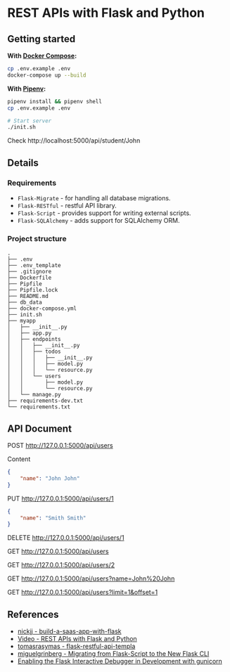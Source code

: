 # REST APIs with Flask and Python

## Getting started

**With [Docker Compose](https://docs.docker.com/compose/install/):**

```bash
cp .env.example .env
docker-compose up --build
```

**With [Pipenv](https://github.com/pypa/pipenv):**

```bash
pipenv install && pipenv shell
cp .env.example .env

# Start server
./init.sh
```

Check http://localhost:5000/api/student/John

## Details

### Requirements

- `Flask-Migrate` - for handling all database migrations.
- `Flask-RESTful` - restful API library.
- `Flask-Script` - provides support for writing external scripts.
- `Flask-SQLAlchemy` - adds support for SQLAlchemy ORM.

### Project structure

```
.
├── .env
├── .env_template
├── .gitignore
├── Dockerfile
├── Pipfile
├── Pipfile.lock
├── README.md
├── db_data
├── docker-compose.yml
├── init.sh
├── myapp
│   ├── __init__.py
│   ├── app.py
│   ├── endpoints
│   │   ├── __init__.py
│   │   ├── todos
│   │   │   ├── __init__.py
│   │   │   ├── model.py
│   │   │   └── resource.py
│   │   └── users
│   │       ├── model.py
│   │       └── resource.py
│   └── manage.py
├── requirements-dev.txt
└── requirements.txt
```

## API Document

POST http://127.0.0.1:5000/api/users

Content

```json
{
    "name": "John John"
}
```

PUT http://127.0.0.1:5000/api/users/1

```json
{
    "name": "Smith Smith"
}
```

DELETE http://127.0.0.1:5000/api/users/1

GET http://127.0.0.1:5000/api/users

GET http://127.0.0.1:5000/api/users/2

GET http://127.0.0.1:5000/api/users?name=John%20John

GET http://127.0.0.1:5000/api/users?limit=1&offset=1

## References

- [nickjj - build-a-saas-app-with-flask](https://github.com/nickjj/build-a-saas-app-with-flask)
- [Video - REST APIs with Flask and Python](https://youtu.be/rHA5h9Gu7WI)
- [tomasrasymas - flask-restful-api-templa](https://github.com/tomasrasymas/flask-restful-api-template)
- [miguelgrinberg - Migrating from Flask-Script to the New Flask CLI](https://blog.miguelgrinberg.com/post/migrating-from-flask-script-to-the-new-flask-cli)
- [Enabling the Flask Interactive Debugger in Development with gunicorn](https://nickjanetakis.com/blog/enabling-the-flask-interactive-debugger-in-development-with-gunicorn)
